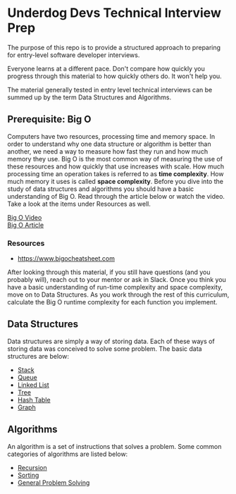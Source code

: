 # Underdog Devs Technical Interview Prep

The purpose of this repo is to provide a structured approach to preparing for entry-level software developer interviews. 

Everyone learns at a different pace. Don't compare how quickly you progress through this material to how quickly others do. It won't help you.

The material generally tested in entry level technical interviews can be summed up by the term Data Structures and Algorithms. 

## Prerequisite: Big O
Computers have two resources, processing time and memory space. In order to understand why one data structure or algorithm is better than another, we need a way to measure how fast they run and how much memory they use. Big O is the most common way of measuring the use of these resources and how quickly that use increases with scale. How much processing time an operation takes is referred to as **time complexity**. How much memory it uses is called **space complexity**. Before you dive into the study of data structures and algorithms you should have a basic understanding of Big O. Read through the article below or watch the video. Take a look at the items under Resources as well.

[Big O Video](https://www.youtube.com/watch?v=kS_gr2_-ws8)  
[Big O Article](https://www.freecodecamp.org/news/big-o-notation-why-it-matters-and-why-it-doesnt-1674cfa8a23c/)

### Resources
- https://www.bigocheatsheet.com

After looking through this material, if you still have questions (and you probably will), reach out to your mentor or ask in Slack. Once you think you have a basic understanding of run-time complexity and space complexity, move on to Data Structures. As you work through the rest of this curriculum, calculate the Big O runtime complexity for each function you implement. 

## Data Structures

Data structures are simply a way of storing data. Each of these ways of storing data was conceived to solve some problem. The basic data structures are below:

- [Stack](https://github.com/morsedan/UDDTechnicalInterviewPrep/blob/main/DataStructures/Stack.md)
- [Queue](https://github.com/morsedan/UDDTechnicalInterviewPrep/blob/main/DataStructures/Queue.md)
- [Linked List](https://github.com/morsedan/UDDTechnicalInterviewPrep/blob/main/DataStructures/LinkedList.md)
- [Tree](https://github.com/morsedan/UDDTechnicalInterviewPrep/blob/main/DataStructures/Tree.md)
- [Hash Table](https://github.com/morsedan/UDDTechnicalInterviewPrep/blob/main/DataStructures/HashTable.md)
- [Graph](https://github.com/morsedan/UDDTechnicalInterviewPrep/blob/main/DataStructures/Graph.md)

## Algorithms

An algorithm is a set of instructions that solves a problem. Some common categories of algorithms are listed below:

- [Recursion](https://github.com/morsedan/UDDTechnicalInterviewPrep/blob/main/Algorithms/Recursion.md)
- [Sorting](https://github.com/morsedan/UDDTechnicalInterviewPrep/blob/main/Algorithms/Sorting.md)
- [General Problem Solving](https://github.com/morsedan/UDDTechnicalInterviewPrep/blob/main/Algorithms/GeneralProblemSolving.md)

